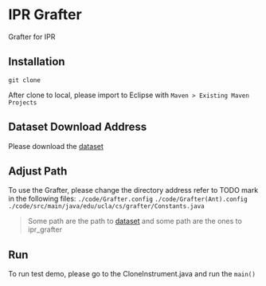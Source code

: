 # IPR Grafter

Grafter for IPR 

## Installation
```
git clone 
```
After clone to local, please import to Eclipse with `Maven > Existing Maven Projects`
## Dataset Download Address
Please download the [dataset](http://web.cs.ucla.edu/~tianyi.zhang/grafter/grafter-dataset.zip)

## Adjust Path
To use the Grafter, please change the directory address refer to TODO mark in the following files:
`./code/Grafter.config`
`./code/Grafter(Ant).config`
`./code/src/main/java/edu/ucla/cs/grafter/Constants.java`
> Some path are the path to [dataset](http://web.cs.ucla.edu/~tianyi.zhang/grafter/grafter-dataset.zip) and some path are the ones to ipr_grafter

## Run
To run test demo, please go to the CloneInstrument.java and run the `main()`
